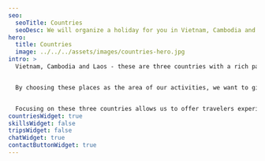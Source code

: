 ```yaml
---
seo:
  seoTitle: Countries
  seoDesc: We will organize a holiday for you in Vietnam, Cambodia and Laos.
hero:
  title: Countries
  image: ../../../assets/images/countries-hero.jpg
intro: >
  Vietnam, Cambodia and Laos - these are three countries with a rich past, extraordinary cultures and stunning landscapes that capture the essence of Southeast Asia.


  By choosing these places as the area of our activities, we want to give travelers the opportunity to experience the authentic atmosphere of the region. Vietnam with its dynamic cities, lush river deltas and long coastlines; Cambodia, home to the majestic ruins of Angkor and its rich history; and Laos with its unparalleled peace, mountain landscapes and warm people.


  Focusing on these three countries allows us to offer travelers experiences that combine adventure, discovery and understanding of local cultures.
countriesWidget: true
skillsWidget: false
tripsWidget: false
chatWidget: true
contactButtonWidget: true
---
```

